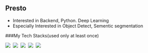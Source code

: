 ## Presto
- Interested in Backend, Python. Deep Learning
- Especially Interested in Object Detect, Sementic segmentation

###My Tech Stacks(used only at least once)
<p>
    <img src="https://img.shields.io/badge/Python-3766AB?style=flat-square&logo=Python&logoColor=white"/></a>&nbsp 
    <img src="https://img.shields.io/badge/PyTorch-EE4C2C?style=flat-square&logo=PyTorch&logoColor=white"/></a>&nbsp
    <img src="https://img.shields.io/badge/Tensorflow-FF6F00?style=flat-square&logo=Tensorflow&logoColor=white"/></a>&nbsp
    <img src="https://img.shields.io/badge/C++-00599C?style=flat-square&logo=C%2B%2B&logoColor=white"/></a>&nbsp
    <img src="https://img.shields.io/badge/Ubuntu-E95420?style=flat-square&logo=Ubuntu&logoColor=white"/></a>
</p>
    
